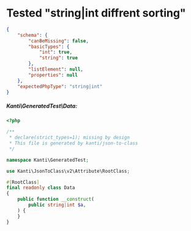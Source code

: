 # Tested "string|int diffrent sorting"
````json
{
    "schema": {
        "canBeMissing": false,
        "basicTypes": {
            "int": true,
            "string": true
        },
        "listElement": null,
        "properties": null
    },
    "expectedPhpType": "string|int"
}
````
##### Kanti\GeneratedTest\Data:
````php
<?php

/**
 * declare(strict_types=1); missing by design
 * This file is generated by kanti/json-to-class
 */

namespace Kanti\GeneratedTest;

use Kanti\JsonToClass\v2\Attribute\RootClass;

#[RootClass]
final readonly class Data
{
    public function __construct(
        public string|int $a,
    ) {
    }
}
````
